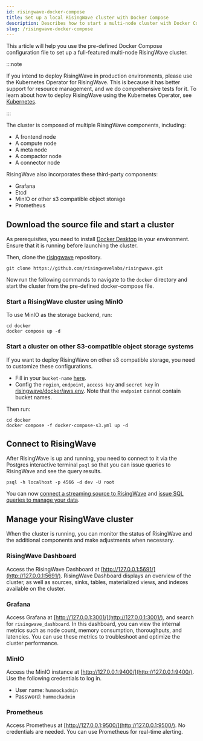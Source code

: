 ```yaml
---
id: risingwave-docker-compose
title: Set up a local RisingWave cluster with Docker Compose
description: Describes how to start a multi-node cluster with Docker Compose, and monitor RisingWave and additional components.
slug: /risingwave-docker-compose
---
```


This article will help you use the pre-defined Docker Compose configuration file to set up a full-featured multi-node RisingWave cluster.

:::note

If you intend to deploy RisingWave in production environments, please use the Kubernetes Operator for RisingWave. This is because it has better support for resource management, and we do comprehensive tests for it. To learn about how to deploy RisingWave using the Kubernetes Operator, see [Kubernetes](risingwave-kubernetes.md).

:::

The cluster is composed of multiple RisingWave components, including:

* A frontend node
* A compute node
* A meta node
* A compactor node
* A connector node

RisingWave also incorporates these third-party components:

* Grafana
* Etcd
* MinIO or other s3 compatible object storage
* Prometheus

## Download the source file and start a cluster

As prerequisites, you need to install [Docker Desktop](https://docs.docker.com/get-docker/) in your environment. Ensure that it is running before launching the cluster.

Then, clone the [risingwave](https://github.com/risingwavelabs/risingwave) repository.

```shell
git clone https://github.com/risingwavelabs/risingwave.git
```

Now run the following commands to navigate to the `docker` directory and start the cluster from the pre-defined docker-compose file.

### Start a RisingWave cluster using MinIO

To use MinIO as the storage backend, run:

```shell
cd docker
docker compose up -d
```

### Start a cluster on other S3-compatible object storage systems

If you want to deploy RisingWave on other s3 compatible storage, you need to customize these configurations.

* Fill in your `bucket-name` [here](https://github.com/risingwavelabs/risingwave/blob/09cfe81dc8e230969b7b2e6f4883feb59f59a186/docker/docker-compose-s3.yml#L194).
* Config the `region`, `endpoint`, `access key` and `secret key` in [risingwave/docker/aws.env](https://github.com/risingwavelabs/risingwave/blob/main/docker/aws.env). Note that the `endpoint` cannot contain bucket names.

Then run:

```shell
cd docker
docker compose -f docker-compose-s3.yml up -d
```

## Connect to RisingWave

After RisingWave is up and running, you need to connect to it via the Postgres interactive terminal `psql` so that you can issue queries to RisingWave and see the query results.

```shell
psql -h localhost -p 4566 -d dev -U root
```

You can now [connect a streaming source to RisingWave](/sql/commands/sql-create-source.md) and [issue SQL queries to manage your data](/risingwave-sql-101.md).

## Manage your RisingWave cluster

When the cluster is running, you can monitor the status of RisingWave and the additional components and make adjustments when necessary.

### RisingWave Dashboard

Access the RisingWave Dashboard at [http://127.0.0.1:5691/](http://127.0.0.1:5691/). RisingWave Dashboard displays an overview of the cluster, as well as sources, sinks, tables, materialized views, and indexes available on the cluster.

### Grafana

Access Grafana at [http://127.0.0.1:3001/](http://127.0.0.1:3001/), and search for `risingwave_dashboard`. In this dashboard, you can view the internal metrics such as node count, memory consumption, thoroughputs, and latencies. You can use these metrics to troubleshoot and optimize the cluster performance.

### MinIO

Access the MinIO instance at [http://127.0.0.1:9400/](http://127.0.0.1:9400/). Use the following credentials to log in.

- User name: `hummockadmin`
- Password: `hummockadmin`

### Prometheus

Access Prometheus at [http://127.0.0.1:9500/](http://127.0.0.1:9500/). No credentials are needed. You can use Prometheus for real-time alerting.

